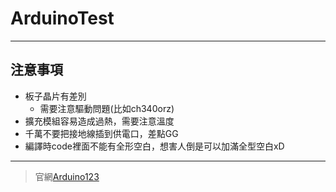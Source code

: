 ArduinoTest
==========
***
注意事項
------
- 板子晶片有差別
    + 需要注意驅動問題(比如ch340orz)
- 擴充模組容易造成過熱，需要注意溫度
- 千萬不要把接地線插到供電口，差點GG
- 編譯時code裡面不能有全形空白，想害人倒是可以加滿全型空白xD
***
> 官網[Arduino123](https://www.arduino.cc/ "不要點我不要點我不要點我")

